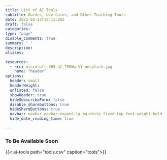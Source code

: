 ```yaml
---
title: List of AI Tools
subtitle: Guides, Use Cases, and Other Teaching Tools
date: 2025-02-13T15:11:28Z 
draft: false
categories: 
type: "page"
disable_comments: true
summary: " "
description:
aliases:

resources:
  - src: microsoft-365-hC_796Wu-VY-unsplash.jpg
    name: "header"
options:
  header: small
  headerHeight:
  unlisted: false
  showHeader: true
  hideSubscribeForm: false
  disable_sharebuttons: true
  hideShareButtons: true
  navbar: navbar navbar-expand-lg bg-white fixed-top font-weight-bold
  hide_date_reading_time: true

---
```


### To Be Available Soon

{{< ai-tools path="tools.csv" caption="tools">}}